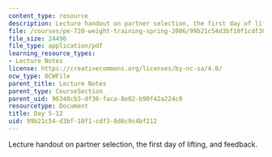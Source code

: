 ```yaml
---
content_type: resource
description: Lecture handout on partner selection, the first day of lifting, and feedback.
file: /courses/pe-720-weight-training-spring-2006/99b21c54d3bf10f1cdf38d6c9c4bf212_day5.pdf
file_size: 24496
file_type: application/pdf
learning_resource_types:
- Lecture Notes
license: https://creativecommons.org/licenses/by-nc-sa/4.0/
ocw_type: OCWFile
parent_title: Lecture Notes
parent_type: CourseSection
parent_uid: 96340cb3-df30-faca-8e02-b90f42a224c0
resourcetype: Document
title: Day 5-12
uid: 99b21c54-d3bf-10f1-cdf3-8d6c9c4bf212
---
```

Lecture handout on partner selection, the first day of lifting, and feedback.